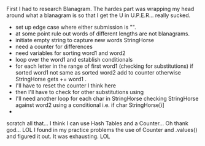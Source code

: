 First I had to research Blanagram. The hardes part was wrapping my head around what a blanagram is so that I get the U in U.P.E.R... really sucked. 

- set up edge case where either submission is "". 
- at some point rule out words of different lengths are not blanagrams. 
- initiate empty string to capture new words StringHorse
- need a counter for differences
- need variables for sorting word1 and word2
- loop over the word1 and establish conditionals
- for each letter in the range of first word1 (checking for substitutions) if sorted word1 not same as sorted word2 add to counter otherwise StringHorse gets += word1 . 
- I'll have to reset the counter I think here
- then I'll have to check for other substitutions using 
- I'll need another loop for each char in StringHorse
checking StringHorse against word2 using a conditional i.e. if char StringHorse[i] 
- 
scratch all that... I think I can use Hash Tables and a Counter... Oh thank god... LOL I found in my practice problems the use of Counter and .values() and figured it out. It was exhausting. LOL
